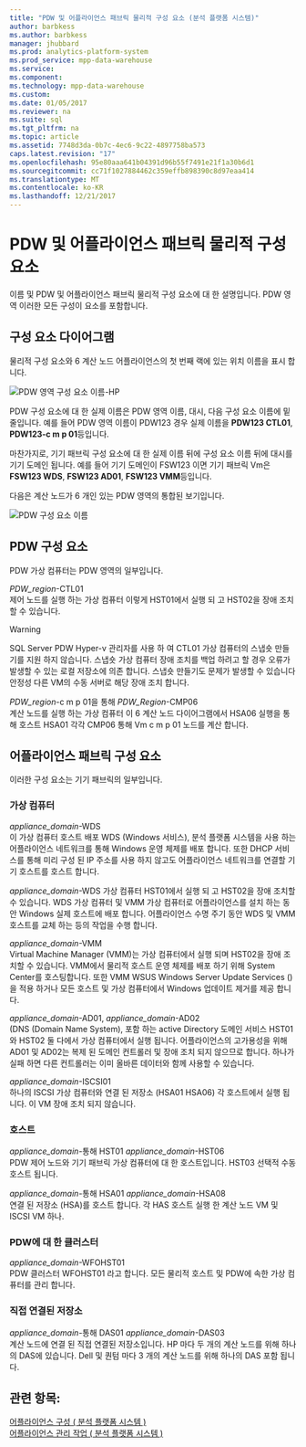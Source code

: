 ```yaml
---
title: "PDW 및 어플라이언스 패브릭 물리적 구성 요소 (분석 플랫폼 시스템)"
author: barbkess
ms.author: barbkess
manager: jhubbard
ms.prod: analytics-platform-system
ms.prod_service: mpp-data-warehouse
ms.service: 
ms.component: 
ms.technology: mpp-data-warehouse
ms.custom: 
ms.date: 01/05/2017
ms.reviewer: na
ms.suite: sql
ms.tgt_pltfrm: na
ms.topic: article
ms.assetid: 7748d3da-0b7c-4ec6-9c22-4897758ba573
caps.latest.revision: "17"
ms.openlocfilehash: 95e80aaa641b04391d96b55f7491e21f1a30b6d1
ms.sourcegitcommit: cc71f1027884462c359effb898390c8d97eaa414
ms.translationtype: MT
ms.contentlocale: ko-KR
ms.lasthandoff: 12/21/2017
---
```

# <a name="pdw-and-appliance-fabric-physical-components"></a>PDW 및 어플라이언스 패브릭 물리적 구성 요소
이름 및 PDW 및 어플라이언스 패브릭 물리적 구성 요소에 대 한 설명입니다. PDW 영역 이러한 모든 구성이 요소를 포함합니다.  
  
<!-- MISSING LINKS See also [HDInsight Physical Components &#40;Analytics Platform System&#41;](hdinsight-physical-components.md).  -->  
  
## <a name="diagrams"></a>구성 요소 다이어그램  
물리적 구성 요소와 6 계산 노드 어플라이언스의 첫 번째 랙에 있는 위치 이름을 표시 합니다.  
  
![PDW 영역 구성 요소 이름-HP](./media/pdw-and-appliance-fabric-physical-components/APS_HW_ComponentNames-HP.png "APS_HW_ComponentNames HP")  
  
PDW 구성 요소에 대 한 실제 이름은 PDW 영역 이름, 대시, 다음 구성 요소 이름에 밑줄입니다. 예를 들어 PDW 영역 이름이 PDW123 경우 실제 이름을 **PDW123 CTL01**, **PDW123-c m p 01**등입니다.  
  
마찬가지로, 기기 패브릭 구성 요소에 대 한 실제 이름 뒤에 구성 요소 이름 뒤에 대시를 기기 도메인 됩니다. 예를 들어 기기 도메인이 FSW123 이면 기기 패브릭 Vm은 **FSW123 WDS**, **FSW123 AD01**, **FSW123 VMM**등입니다.  
  
다음은 계산 노드가 6 개인 있는 PDW 영역의 통합된 보기입니다.  
  
![PDW 구성 요소 이름](./media/pdw-and-appliance-fabric-physical-components/APS_HW_Names.png "APS_HW_Names")  
  
## <a name="pdw"></a>PDW 구성 요소  
PDW 가상 컴퓨터는 PDW 영역의 일부입니다.  
  
*PDW_region*-CTL01  
제어 노드를 실행 하는 가상 컴퓨터 이렇게 HST01에서 실행 되 고 HST02을 장애 조치할 수 있습니다.  
  
> [!WARNING]  
> SQL Server PDW Hyper-v 관리자를 사용 하 여 CTL01 가상 컴퓨터의 스냅숏 만들기를 지원 하지 않습니다. 스냅숏 가상 컴퓨터 장애 조치를 백업 하려고 할 경우 오류가 발생할 수 있는 로컬 저장소에 의존 합니다. 스냅숏 만들기도 문제가 발생할 수 있습니다 안정성 다른 VM의 수동 서버로 해당 장애 조치 합니다.  
  
*PDW_region*-c m p 01을 통해 *PDW_Region*-CMP06  
계산 노드를 실행 하는 가상 컴퓨터 이 6 계산 노드 다이어그램에서 HSA06 실행을 통해 호스트 HSA01 각각 CMP06 통해 Vm c m p 01 노드를 계산 합니다.  
  
## <a name="fabric"></a>어플라이언스 패브릭 구성 요소  
이러한 구성 요소는 기기 패브릭의 일부입니다.  
  
### <a name="virtual-machines"></a>가상 컴퓨터  
*appliance_domain*-WDS  
이 가상 컴퓨터 호스트 배포 WDS (Windows 서비스), 분석 플랫폼 시스템을 사용 하는 어플라이언스 네트워크를 통해 Windows 운영 체제를 배포 합니다. 또한 DHCP 서비스를 통해 미리 구성 된 IP 주소를 사용 하지 않고도 어플라이언스 네트워크를 연결할 기기 호스트를 호스트 합니다.  
  
*appliance_domain*-WDS 가상 컴퓨터 HST01에서 실행 되 고 HST02을 장애 조치할 수 있습니다. WDS 가상 컴퓨터 및 VMM 가상 컴퓨터로 어플라이언스를 설치 하는 동안 Windows 실제 호스트에 배포 합니다. 어플라이언스 수명 주기 동안 WDS 및 VMM 호스트를 교체 하는 등의 작업을 수행 합니다.  
  
*appliance_domain*-VMM  
Virtual Machine Manager (VMM)는 가상 컴퓨터에서 실행 되며 HST02을 장애 조치할 수 있습니다. VMM에서 물리적 호스트 운영 체제를 배포 하기 위해 System Center를 호스팅합니다. 또한 VMM WSUS Windows Server Update Services ()을 적용 하거나 모든 호스트 및 가상 컴퓨터에서 Windows 업데이트 제거를 제공 합니다.  
  
*appliance_domain*-AD01, *appliance_domain*-AD02  
(DNS (Domain Name System), 포함 하는 active Directory 도메인 서비스 HST01와 HST02 둘 다에서 가상 컴퓨터에서 실행 됩니다. 어플라이언스의 고가용성을 위해 AD01 및 AD02는 복제 된 도메인 컨트롤러 및 장애 조치 되지 않으므로 합니다. 하나가 실패 하면 다른 컨트롤러는 이미 올바른 데이터와 함께 사용할 수 있습니다.  
  
*appliance_domain*-ISCSI01  
하나의 ISCSI 가상 컴퓨터와 연결 된 저장소 (HSA01 HSA06) 각 호스트에서 실행 됩니다. 이 VM 장애 조치 되지 않습니다.  
  
### <a name="hosts"></a>호스트  
*appliance_domain*-통해 HST01 *appliance_domain*-HST06  
PDW 제어 노드와 기기 패브릭 가상 컴퓨터에 대 한 호스트입니다. HST03 선택적 수동 호스트 됩니다.  
  
*appliance_domain*-통해 HSA01 *appliance_domain*-HSA08  
연결 된 저장소 (HSA)를 호스트 합니다. 각 HAS 호스트 실행 한 계산 노드 VM 및 ISCSI VM 하나.  
  
### <a name="cluster-for-pdw"></a>PDW에 대 한 클러스터  
*appliance_domain*-WFOHST01  
PDW 클러스터 WFOHST01 라고 합니다. 모든 물리적 호스트 및 PDW에 속한 가상 컴퓨터를 관리 합니다.  
  
### <a name="direct-attached-storage"></a>직접 연결된 저장소  
*appliance_domain*-통해 DAS01 *appliance_domain*-DAS03  
계산 노드에 연결 된 직접 연결된 저장소입니다. HP 마다 두 개의 계산 노드를 위해 하나의 DAS에 있습니다. Dell 및 퀀텀 마다 3 개의 계산 노드를 위해 하나의 DAS 포함 됩니다.  
  
## <a name="see-also"></a>관련 항목:  
<!-- MISSING LINKS [Hardware Configurations &#40;Analytics Platform System&#41;](../architecture/hardware-configurations.md)  -->  
[어플라이언스 구성 &#40; 분석 플랫폼 시스템 &#41;](appliance-configuration.md)  
[어플라이언스 관리 작업 &#40; 분석 플랫폼 시스템 &#41;](appliance-management-tasks.md)  
  
